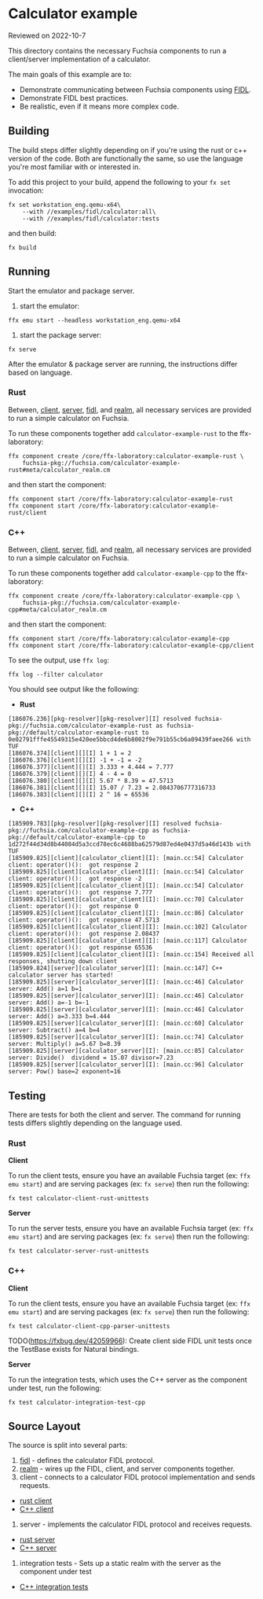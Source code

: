 # Calculator example

Reviewed on 2022-10-7

This directory contains the necessary Fuchsia components to run a client/server
implementation of a calculator.

The main goals of this example are to:

+ Demonstrate communicating between Fuchsia components using [FIDL].
+ Demonstrate FIDL best practices.
+ Be realistic, even if it means more complex code.

## Building

The build steps differ slightly depending on if you're using the rust or c++
version of the code. Both are functionally the same, so use the language you're
most familiar with or interested in.

To add this project to your build, append the following to your `fx set`
invocation:

```
fx set workstation_eng.qemu-x64\
    --with //examples/fidl/calculator:all\
    --with //examples/fidl/calculator:tests
```

and then build:

```
fx build
```

## Running

Start the emulator and package server.

1. start the emulator:

```
ffx emu start --headless workstation_eng.qemu-x64
```

1. start the package server:

```
fx serve
```

After the emulator & package server are running, the instructions differ based
on language.

### Rust

Between, [client][client-rs], [server][server-rs], [fidl][fidl-component], and
[realm][realm], all necessary services are provided to run a simple
calculator on Fuchsia.

To run these components together add `calculator-example-rust` to the ffx-laboratory:

```
ffx component create /core/ffx-laboratory:calculator-example-rust \
    fuchsia-pkg://fuchsia.com/calculator-example-rust#meta/calculator_realm.cm
```

and then start the component:

```
ffx component start /core/ffx-laboratory:calculator-example-rust
ffx component start /core/ffx-laboratory:calculator-example-rust/client
```

### C++

Between, [client][client-cpp], [server][server-cpp], [fidl][fidl-component], and
[realm][realm], all necessary services are provided to run a simple
calculator on Fuchsia.

To run these components together add `calculator-example-cpp` to the ffx-laboratory:

```
ffx component create /core/ffx-laboratory:calculator-example-cpp \
    fuchsia-pkg://fuchsia.com/calculator-example-cpp#meta/calculator_realm.cm
```

and then start the component:

```
ffx component start /core/ffx-laboratory:calculator-example-cpp
ffx component start /core/ffx-laboratory:calculator-example-cpp/client
```

To see the output, use `ffx log`:

```
ffx log --filter calculator
```

You should see output like the following:

-  **Rust**
```
[186076.236][pkg-resolver][pkg-resolver][I] resolved fuchsia-pkg://fuchsia.com/calculator-example-rust as fuchsia-pkg://default/calculator-example-rust to 0e02791fffe45549315e420ee5bbcd4de6b8002f9e791b55cb6a09439faee266 with TUF
[186076.374][client][][I] 1 + 1 = 2
[186076.376][client][][I] -1 + -1 = -2
[186076.377][client][][I] 3.333 + 4.444 = 7.777
[186076.379][client][][I] 4 - 4 = 0
[186076.380][client][][I] 5.67 * 8.39 = 47.5713
[186076.381][client][][I] 15.07 / 7.23 = 2.0843706777316733
[186076.383][client][][I] 2 ^ 16 = 65536
```

-  **C++**

```
[185909.783][pkg-resolver][pkg-resolver][I] resolved fuchsia-pkg://fuchsia.com/calculator-example-cpp as fuchsia-pkg://default/calculator-example-cpp to 1d272f44d34d8b44084d5a3ccd78ec6c4688ba62579d87ed4e0437d5a46d143b with TUF
[185909.825][client][calculator_client][I]: [main.cc:54] Calculator client: operator()():  got response 2
[185909.825][client][calculator_client][I]: [main.cc:54] Calculator client: operator()():  got response -2
[185909.825][client][calculator_client][I]: [main.cc:54] Calculator client: operator()():  got response 7.777
[185909.825][client][calculator_client][I]: [main.cc:70] Calculator client: operator()():  got response 0
[185909.825][client][calculator_client][I]: [main.cc:86] Calculator client: operator()():  got response 47.5713
[185909.825][client][calculator_client][I]: [main.cc:102] Calculator client: operator()():  got response 2.08437
[185909.825][client][calculator_client][I]: [main.cc:117] Calculator client: operator()():  got response 65536
[185909.825][client][calculator_client][I]: [main.cc:154] Received all responses, shutting down client
[185909.824][server][calculator_server][I]: [main.cc:147] C++ calculator server has started!
[185909.825][server][calculator_server][I]: [main.cc:46] Calculator server: Add() a=1 b=1
[185909.825][server][calculator_server][I]: [main.cc:46] Calculator server: Add() a=-1 b=-1
[185909.825][server][calculator_server][I]: [main.cc:46] Calculator server: Add() a=3.333 b=4.444
[185909.825][server][calculator_server][I]: [main.cc:60] Calculator server: Subtract() a=4 b=4
[185909.825][server][calculator_server][I]: [main.cc:74] Calculator server: Multiply() a=5.67 b=8.39
[185909.825][server][calculator_server][I]: [main.cc:85] Calculator server: Divide()  dividend = 15.07 divisor=7.23
[185909.825][server][calculator_server][I]: [main.cc:96] Calculator server: Pow() base=2 exponent=16
```

## Testing

There are tests for both the client and server. The command for running tests
differs slightly depending on the language used.

### Rust

**Client**

To run the client tests, ensure you have an available Fuchsia target (ex: `ffx
emu start`) and are serving packages (ex: `fx serve`) then run the
following:

```
fx test calculator-client-rust-unittests
```

**Server**

To run the server tests, ensure you have an available Fuchsia target (ex: `ffx
emu start`) and are serving packages (ex: `fx serve`) then run the following:

```
fx test calculator-server-rust-unittests
```

### C++

**Client**

To run the client tests, ensure you have an available Fuchsia target (ex: `ffx
emu start`) and are serving packages (ex: `fx serve`) then run the following:

```
fx test calculator-client-cpp-parser-unittests
```

TODO(https://fxbug.dev/42059966): Create client side FIDL unit tests once the TestBase exists for Natural bindings.

**Server**

To run the integration tests, which uses the C++ server as the component under test, run the following:

```
fx test calculator-integration-test-cpp
```

## Source Layout

The source is split into several parts:

1. [fidl][fidl-component] - defines the calculator FIDL protocol.
1. [realm] - wires up the FIDL, client, and server components together.
1. client - connects to a calculator FIDL protocol implementation and sends requests.
+ [rust client][client-rs]
+ [C++ client][client-cpp]
1. server - implements the calculator FIDL protocol and receives requests.
+ [rust server][server-rs]
+ [C++ server][server-cpp]
1. integration tests - Sets up a static realm with the server as the component under test
+ [C++ integration tests][integration-cpp]

[FIDL]: https://fuchsia.dev/fuchsia-src/development/languages/fidl
[fidl-component]: ./fidl/README.md
[realm]: ./realm/README.md
[client-rs]: ./rust/client/README.md
[server-rs]: ./rust/server/README.md
[client-cpp]: ./cpp/client/
[server-cpp]: ./cpp/server/
[integration-cpp]: ./cpp/integration_test/
